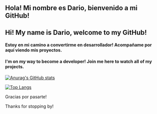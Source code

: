 ## Hola! Mi nombre es Dario, bienvenido a mi GitHub!
## Hi! My name is Dario, welcome to my GitHub!

#### Estoy en mi camino a convertirme en desarrollador! Acompañame por aquí viendo mis proyectos.

#### I'm on my way to become a developer! Join me here to watch all of my projects.

[![Anurag's GitHub stats](https://github-readme-stats.vercel.app/api?username=yagamiar15&theme=cobalt)](https://github.com/anuraghazra/github-readme-stats)

[![Top Langs](https://github-readme-stats.vercel.app/api/top-langs/?username=yagamiar15&layout=compact)](https://github.com/anuraghazra/github-readme-stats)



Gracias por pasarte!

Thanks for stopping by!


